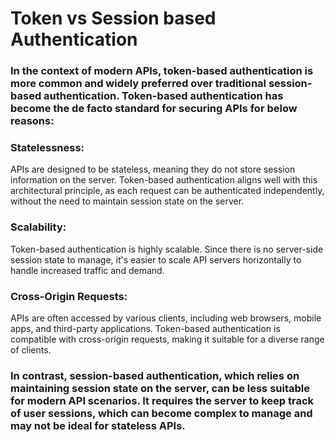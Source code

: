 <h1>Token vs Session based Authentication</h1>
<h3>
In the context of modern APIs, token-based authentication is more common and widely preferred over traditional session-based authentication. Token-based authentication has become the de facto standard for securing APIs for below reasons:  
</h3>
<h3>Statelessness:</h3>
<p>
APIs are designed to be stateless, meaning they do not store session information on the server. Token-based authentication aligns well with this architectural principle, as each request can be authenticated independently, without the need to maintain session state on the server.
</p>

<h3>
Scalability:  
</h3>
<p>
 Token-based authentication is highly scalable. Since there is no server-side session state to manage, it's easier to scale API servers horizontally to handle increased traffic and demand. 
</p>

 <h3>
Cross-Origin Requests:   
 </h3>
 <p>
 APIs are often accessed by various clients, including web browsers, mobile apps, and third-party applications. Token-based authentication is compatible with cross-origin requests, making it suitable for a diverse range of clients.  
 </p>
 
<h3>
In contrast, session-based authentication, which relies on maintaining session state on the server, can be less suitable for modern API scenarios. It requires the server to keep track of user sessions, which can become complex to manage and may not be ideal for stateless APIs.
</h3>
